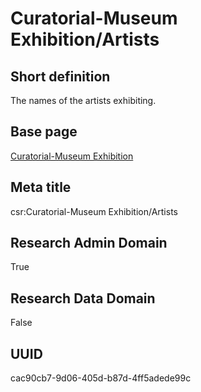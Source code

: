 # Curatorial-Museum Exhibition/Artists
## Short definition
The names of the artists exhibiting.
## Base page
[Curatorial-Museum Exhibition](../../Objects/Curatorial-Museum%20Exhibition.md)
## Meta title
csr:Curatorial-Museum Exhibition/Artists
## Research Admin Domain
True
## Research Data Domain
False
## UUID
cac90cb7-9d06-405d-b87d-4ff5adede99c
